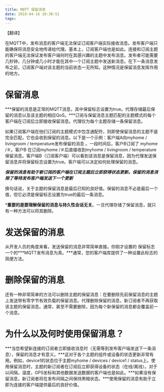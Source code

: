 ```yaml
---
title: MQTT 保留消息
date: 2019-04-16 10:38:51
tags:
---
```


【翻译】

在MQTT中，发布消息的客户端无法保证订阅客户端实际接收消息。发布客户端只能确保将消息安全地传递给代理。基本上，订阅客户端也是如此。连接和订阅主题的客户端无法保证发布客户端何时在其感兴趣的主题中发布消息。发布者可能需要几秒钟，几分钟或几小时才能在其中一个订阅主题中发送新消息。在下一条消息发布之前，订阅客户端对该主题的当前状态一无所知。这种情况是保留消息发挥作用的地方。

# 保留消息

***保留的消息是正常的MQTT消息，其中保留标志设置为true。代理存储最后保留的消息以及该主题的相应QoS。***订阅与保留消息主题匹配的主题模式的每个客户端在订阅后立即接收保留消息。代理仅为每个主题存储一条保留消息。

如果订阅客户端在他们订阅的主题模式中包含通配符，则即使保留消息的主题不是完全匹配，它也会收到保留的消息。以下是一个示例：客户端A向myhome / livingroom / temperature发布保留的消息 。一段时间后，客户B订阅了 myhome /＃。客户B 在订阅myhome /＃后直接收到myhome / livingroom / temperature保留消息。客户端B（订阅客户端）可以看到该消息是保留消息，因为代理发送保留消息并将保留标志设置为true。客户端可以决定如何处理保留的消息。


***保留的消息有助于新订阅的客户端在订阅主题后立即获得状态更新。保留的消息消除了等待发布客户端发送下一个更新***

换句话说，关于主题的保留消息是最后已知的良好值。保留的消息不必是最后一个值，但它必须是保留标志设置为true的最后一条消息。


***重要的是要理解保留的消息与持久性会话无关**。一旦代理存储了保留消息，就只有一种方法可以将其删除。

# 发送保留的消息

从开发人员的角度来看，发送保留的消息非常简单直接。你刚才设置的 保留标志一个的***MQTT发布消息为真。***通常，您的客户端库提供了一种设置此标志的简便方法。

# 删除保留的消息

还有一种非常简单的方法可以删除主题的保留消息：在要删除先前保留消息的主题上发送带有零字节有效负载的保留消息。代理删除保留的消息，新订阅者不再获取该主题的保留消息。通常，甚至不需要删除，因为每个新保留的消息都会覆盖前一个消息。

# 为什么以及何时使用保留消息？

***当您希望新连接的订阅者立即接收消息时（无需等到发布客户端发送下一条消息），保留的消息才有意义。***这对于各个主题的组件或设备的状态更新非常有用。例如，device1的状态位于主题myhome / devices / device1 / status上。使用保留消息时，主题的新订阅者在订阅后立即获得设备的状态（在线/离线）。对于以间隔，温度，GPS坐标和其他数据发送数据的客户端也是如此。***如果没有保留消息，新订阅者将在发布间隔之间保持黑暗状态。***使用保留的消息有助于立即为连接的客户端提供最后的良好价值。